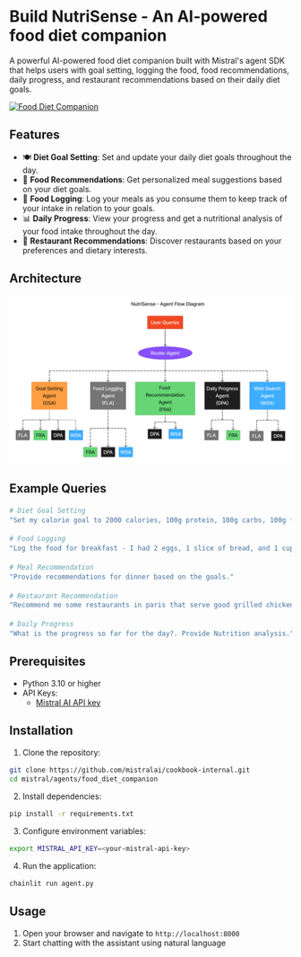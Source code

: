 # Build NutriSense - An AI-powered food diet companion

A powerful AI-powered food diet companion built with Mistral's agent SDK that helps users with goal setting, logging the food, food recommendations, daily progress, and restaurant recommendations based on their daily diet goals.

[![Food Diet Companion](https://raw.githubusercontent.com/mistralai/cookbook/refs/heads/main/gif/Nutrition_demo.gif)](https://www.youtube.com/watch?v=uEG2z2esl14)

## Features

- 🍽️ **Diet Goal Setting**: Set and update your daily diet goals throughout the day.
- 🥗 **Food Recommendations**: Get personalized meal suggestions based on your diet goals.
- 📝 **Food Logging**: Log your meals as you consume them to keep track of your intake in relation to your goals.
- 📊 **Daily Progress**: View your progress and get a nutritional analysis of your food intake throughout the day.
- 🍴 **Restaurant Recommendations**: Discover restaurants based on your preferences and dietary interests.

## Architecture

![NutriSense Agent Flow Architecture](./assets/nutrisense_architecture.png)

## Example Queries

```bash
# Diet Goal Setting
"Set my calorie goal to 2000 calories, 100g protein, 100g carbs, 100g fibre."

# Food Logging
"Log the food for breakfast - I had 2 eggs, 1 slice of bread, and 1 cup of coffee."

# Meal Recommendation
"Provide recommendations for dinner based on the goals."

# Restaurant Recommendation
"Recommend me some restaurants in paris that serve good grilled chicken."

# Daily Progress
"What is the progress so far for the day?. Provide Nutrition analysis."
```

## Prerequisites

- Python 3.10 or higher
- API Keys:
  - [Mistral AI API key](https://mistral.ai/api-key)

## Installation

1. Clone the repository:
```bash
git clone https://github.com/mistralai/cookbook-internal.git
cd mistral/agents/food_diet_companion
```

2. Install dependencies:
```bash
pip install -r requirements.txt
```

3. Configure environment variables:
```bash
export MISTRAL_API_KEY=<your-mistral-api-key>
```

4. Run the application:
```bash
chainlit run agent.py
```

## Usage

1. Open your browser and navigate to `http://localhost:8000`
2. Start chatting with the assistant using natural language
